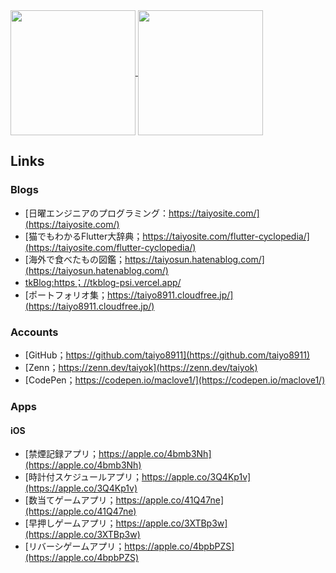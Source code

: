 <!--
**taiyo8911/taiyo8911** is a ✨ _special_ ✨ repository because its `README.md` (this file) appears on your GitHub profile.

Here are some ideas to get you started:

- 🔭 I’m currently working on ...
- 🌱 I’m currently learning ...
- 👯 I’m looking to collaborate on ...
- 🤔 I’m looking for help with ...
- 💬 Ask me about ...
- 📫 How to reach me: ...
- 😄 Pronouns: ...
- ⚡ Fun fact: ...
-->

<a href="https://github.com/anuraghazra/github-readme-stats">
  <img height=200 align="center" src="https://github-readme-stats.vercel.app/api?username=taiyo8911&theme=vue-dark&show" />
</a>
<a href="https://github.com/anuraghazra/convoychat">
  <img height=200 align="center" src="https://github-readme-stats.vercel.app/api/top-langs?username=taiyo8911&theme=vue-dark&show&layout=compact&langs_count=8&card_width=320" />
</a>

## Links

### Blogs
* [日曜エンジニアのプログラミング：https://taiyosite.com/](https://taiyosite.com/)
* [猫でもわかるFlutter大辞典；https://taiyosite.com/flutter-cyclopedia/](https://taiyosite.com/flutter-cyclopedia/)
* [海外で食べたもの図鑑；https://taiyosun.hatenablog.com/](https://taiyosun.hatenablog.com/)
* [tkBlog:https；//tkblog-psi.vercel.app/](https://tkblog-psi.vercel.app/)
* [ポートフォリオ集；https://taiyo8911.cloudfree.jp/](https://taiyo8911.cloudfree.jp/)

### Accounts
* [GitHub；https://github.com/taiyo8911](https://github.com/taiyo8911)
* [Zenn；https://zenn.dev/taiyok](https://zenn.dev/taiyok)
* [CodePen；https://codepen.io/maclove1/](https://codepen.io/maclove1/)


### Apps
#### iOS
* [禁煙記録アプリ；https://apple.co/4bmb3Nh](https://apple.co/4bmb3Nh)
* [時計付スケジュールアプリ；https://apple.co/3Q4Kp1v](https://apple.co/3Q4Kp1v)
* [数当てゲームアプリ；https://apple.co/41Q47ne](https://apple.co/41Q47ne)
* [早押しゲームアプリ；https://apple.co/3XTBp3w](https://apple.co/3XTBp3w)
* [リバーシゲームアプリ；https://apple.co/4bpbPZS](https://apple.co/4bpbPZS)
